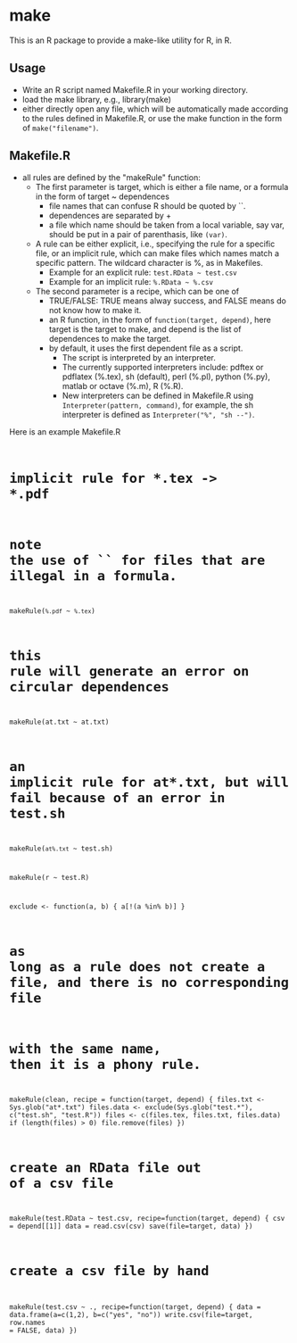 # make
This is an R package to provide a make-like utility for R, in R.

## Usage
- Write an R script named Makefile.R in your working directory.
- load the make library, e.g., library(make)
- either directly open any file, which will be automatically made according to the rules defined in Makefile.R, or use the make function in the form of `make("filename")`.

## Makefile.R
- all rules are defined by the "makeRule" function:
  - The first parameter is target, which is either a file name, or a formula in the form of target ~ dependences
    - file names that can confuse R should be quoted by ``.
    - dependences are separated by +
    - a file which name should be taken from a local variable, say var, should be put in a pair of parenthasis, like `(var)`.
  - A rule can be either explicit, i.e., specifying the rule for a specific file, or an implicit rule, which can make files which names match a specific pattern. The wildcard character is %, as in Makefiles.
    - Example for an explicit rule: `test.RData ~ test.csv`
    - Example for an implicit rule: `%.RData ~ %.csv`
  - The second parameter is a recipe, which can be one of
    - TRUE/FALSE: TRUE means alway success, and FALSE means do not know how to make it.
    - an R function, in the form of `function(target, depend)`, here target is the target to make, and depend is the list of dependences to make the target.
    - by default, it uses the first dependent file as a script. 
      - The script is interpreted by an interpreter.
      - The currently supported interpreters include: pdftex or pdflatex (%.tex), sh (default), perl (%.pl), python (%.py), matlab or octave (%.m), R (%.R).
      - New interpreters can be defined in Makefile.R using `Interpreter(pattern, command)`, for example, the sh interpreter is defined as `Interpreter("%", "sh --")`.

Here is an example Makefile.R
<code>
# implicit rule for *.tex -> *.pdf
# note the use of `` for files that are illegal in a formula.
makeRule(`%.pdf` ~ `%.tex`)
# this rule will generate an error on circular dependences
makeRule(at.txt ~ at.txt)
# an implicit rule for at*.txt, but will fail because of an error in test.sh
makeRule(`at%.txt` ~ test.sh)

makeRule(r ~ test.R)

exclude <- function(a, b) {
  a[!(a %in% b)]
}

# as long as a rule does not create a file, and there is no corresponding file
# with the same name, then it is a phony rule.
makeRule(clean, recipe = function(target, depend) {
  files.txt <- Sys.glob("at*.txt")
  files.data <- exclude(Sys.glob("test.*"), c("test.sh", "test.R"))
  files <- c(files.tex, files.txt, files.data)
  if (length(files) > 0) file.remove(files)
})

# create an RData file out of a csv file
makeRule(test.RData ~ test.csv, recipe=function(target, depend) {
  csv = depend[[1]]
  data = read.csv(csv)
  save(file=target, data)
})

# create a csv file by hand
makeRule(test.csv ~ ., recipe=function(target, depend) {
  data = data.frame(a=c(1,2), b=c("yes", "no"))
  write.csv(file=target, row.names = FALSE, data)
})
</code>
